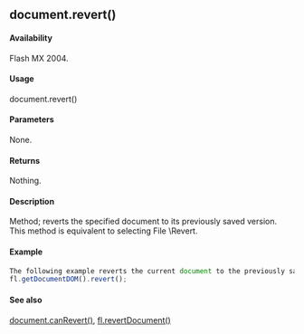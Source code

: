 ## document.revert()

#### Availability

Flash MX 2004.

#### Usage

document.revert()

#### Parameters

None.

#### Returns

Nothing.

#### Description

Method; reverts the specified document to its previously saved version. This method is equivalent to selecting File \Revert.

#### Example

```javascript
The following example reverts the current document to the previously saved version:
fl.getDocumentDOM().revert();

```
#### See also

[document.canRevert()](#!AdobeDocs/developers-animatesdk-docs/master/Document_object/docume26.md), [fl.revertDocument()](#!AdobeDocs/developers-animatesdk-docs/master/flash_object_(fl)/fl61.md)
